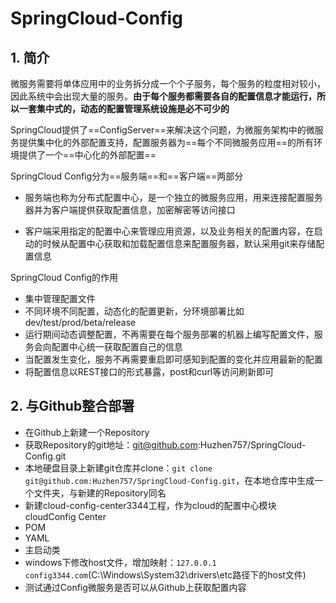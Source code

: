# SpringCloud-Config

## 1. 简介
微服务需要将单体应用中的业务拆分成一个个子服务，每个服务的粒度相对较小，因此系统中会出现大量的服务。**由于每个服务都需要各自的配置信息才能运行，所以一套集中式的，动态的配置管理系统设施是必不可少的**

SpringCloud提供了==ConfigServer==来解决这个问题，为微服务架构中的微服务提供集中化的外部配置支持，配置服务器为==每个不同微服务应用==的所有环境提供了一个==中心化的外部配置==

SpringCloud Config分为==服务端==和==客户端==两部分

+ 服务端也称为分布式配置中心，是一个独立的微服务应用，用来连接配置服务器并为客户端提供获取配置信息，加密解密等访问接口

+ 客户端采用指定的配置中心来管理应用资源，以及业务相关的配置内容，在启动的时候从配置中心获取和加载配置信息来配置服务器，默认采用git来存储配置信息

SpringCloud Config的作用

+ 集中管理配置文件
+ 不同环境不同配置，动态化的配置更新，分环境部署比如dev/test/prod/beta/release
+ 运行期间动态调整配置，不再需要在每个服务部署的机器上编写配置文件，服务会向配置中心统一获取配置自己的信息
+ 当配置发生变化，服务不再需要重启即可感知到配置的变化并应用最新的配置
+ 将配置信息以REST接口的形式暴露，post和curl等访问刷新即可

## 2. 与Github整合部署
+ 在Github上新建一个Repository
+ 获取Repository的git地址：git@github.com:Huzhen757/SpringCloud-Config.git
+ 本地硬盘目录上新建git仓库并clone：`git clone git@github.com:Huzhen757/SpringCloud-Config.git`，在本地仓库中生成一个文件夹，与新建的Repository同名
+ 新建cloud-config-center3344工程，作为cloud的配置中心模块cloudConfig Center
+ POM
+ YAML
+ 主启动类
+ windows下修改host文件，增加映射：`127.0.0.1 config3344.com`(C:\Windows\System32\drivers\etc路径下的host文件)
+ 测试通过Config微服务是否可以从Github上获取配置内容
